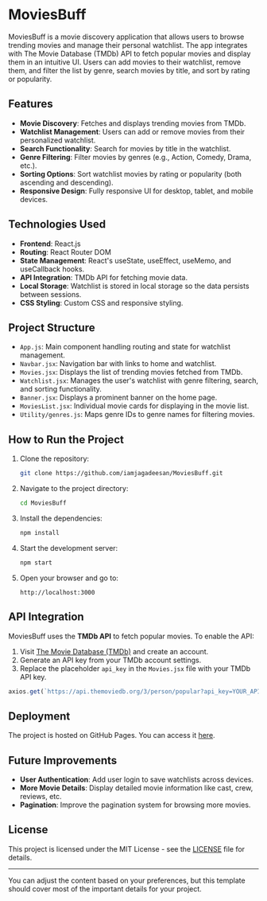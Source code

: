 # MoviesBuff

MoviesBuff is a movie discovery application that allows users to browse trending movies and manage their personal watchlist. The app integrates with The Movie Database (TMDb) API to fetch popular movies and display them in an intuitive UI. Users can add movies to their watchlist, remove them, and filter the list by genre, search movies by title, and sort by rating or popularity.

## Features

- **Movie Discovery**: Fetches and displays trending movies from TMDb.
- **Watchlist Management**: Users can add or remove movies from their personalized watchlist.
- **Search Functionality**: Search for movies by title in the watchlist.
- **Genre Filtering**: Filter movies by genres (e.g., Action, Comedy, Drama, etc.).
- **Sorting Options**: Sort watchlist movies by rating or popularity (both ascending and descending).
- **Responsive Design**: Fully responsive UI for desktop, tablet, and mobile devices.

## Technologies Used

- **Frontend**: React.js
- **Routing**: React Router DOM
- **State Management**: React's useState, useEffect, useMemo, and useCallback hooks.
- **API Integration**: TMDb API for fetching movie data.
- **Local Storage**: Watchlist is stored in local storage so the data persists between sessions.
- **CSS Styling**: Custom CSS and responsive styling.

## Project Structure

- `App.js`: Main component handling routing and state for watchlist management.
- `Navbar.jsx`: Navigation bar with links to home and watchlist.
- `Movies.jsx`: Displays the list of trending movies fetched from TMDb.
- `Watchlist.jsx`: Manages the user's watchlist with genre filtering, search, and sorting functionality.
- `Banner.jsx`: Displays a prominent banner on the home page.
- `MoviesList.jsx`: Individual movie cards for displaying in the movie list.
- `Utility/genres.js`: Maps genre IDs to genre names for filtering movies.

## How to Run the Project

1. Clone the repository:

   ```bash
   git clone https://github.com/iamjagadeesan/MoviesBuff.git
   ```

2. Navigate to the project directory:

   ```bash
   cd MoviesBuff
   ```

3. Install the dependencies:

   ```bash
   npm install
   ```

4. Start the development server:

   ```bash
   npm start
   ```

5. Open your browser and go to:

   ```
   http://localhost:3000
   ```

## API Integration

MoviesBuff uses the **TMDb API** to fetch popular movies. To enable the API:

1. Visit [The Movie Database (TMDb)](https://www.themoviedb.org/) and create an account.
2. Generate an API key from your TMDb account settings.
3. Replace the placeholder `api_key` in the `Movies.jsx` file with your TMDb API key.

```javascript
axios.get(`https://api.themoviedb.org/3/person/popular?api_key=YOUR_API_KEY&language=en-US&page=${page}`)
```

## Deployment

The project is hosted on GitHub Pages. You can access it [here](https://iamjagadeesan.github.io/MoviesBuff/).

## Future Improvements

- **User Authentication**: Add user login to save watchlists across devices.
- **More Movie Details**: Display detailed movie information like cast, crew, reviews, etc.
- **Pagination**: Improve the pagination system for browsing more movies.

## License

This project is licensed under the MIT License - see the [LICENSE](LICENSE) file for details.

---

You can adjust the content based on your preferences, but this template should cover most of the important details for your project.

